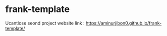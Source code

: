 # frank-template
Ucantlose seond project
website link : https://aminurjibon0.github.io/frank-template/
